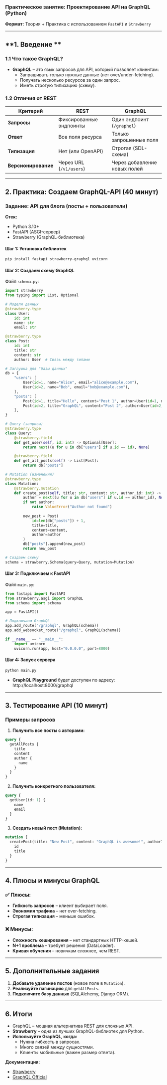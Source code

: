 ### **Практическое занятие: Проектирование API на GraphQL (Python)**  
**Формат:** Теория + Практика с использованием `FastAPI` и `Strawberry`  

---

## **1. Введение **  
### **1.1 Что такое GraphQL?**  
- **GraphQL** – это язык запросов для API, который позволяет клиентам:  
  - Запрашивать только нужные данные (нет over/under-fetching).  
  - Получать несколько ресурсов за один запрос.  
  - Иметь строгую типизацию (схему).  

### **1.2 Отличия от REST**  
| **Критерий**       | **REST**                          | **GraphQL**                     |
|--------------------|-----------------------------------|---------------------------------|
| **Запросы**        | Фиксированные эндпоинты           | Один эндпоинт (`/graphql`)      |
| **Ответ**          | Все поля ресурса                  | Только запрошенные поля         |
| **Типизация**      | Нет (или OpenAPI)                 | Строгая (SDL-схема)             |
| **Версионирование**| Через URL (`/v1/users`)           | Через добавление новых полей    |

---

## **2. Практика: Создаем GraphQL-API (40 минут)**  
### **Задание: API для блога (посты + пользователи)**  
**Стек:**  
- Python 3.10+  
- FastAPI (ASGI-сервер)  
- Strawberry (GraphQL-библиотека)  

#### **Шаг 1: Установка библиотек**  
```bash
pip install fastapi strawberry-graphql uvicorn
```

#### **Шаг 2: Создаем схему GraphQL**  
Файл `schema.py`:  
```python
import strawberry
from typing import List, Optional

# Модели данных
@strawberry.type
class User:
    id: int
    name: str
    email: str

@strawberry.type
class Post:
    id: int
    title: str
    content: str
    author: User  # Связь между типами

# Заглушка для "базы данных"
db = {
    "users": [
        User(id=1, name="Alice", email="alice@example.com"),
        User(id=2, name="Bob", email="bob@example.com"),
    ],
    "posts": [
        Post(id=1, title="Hello", content="Post 1", author=User(id=1, name="Alice", email="alice@example.com")),
        Post(id=2, title="GraphQL", content="Post 2", author=User(id=2, name="Bob", email="bob@example.com")),
    ],
}

# Query (запросы)
@strawberry.type
class Query:
    @strawberry.field
    def get_user(self, id: int) -> Optional[User]:
        return next((u for u in db["users"] if u.id == id), None)

    @strawberry.field
    def get_all_posts(self) -> List[Post]:
        return db["posts"]

# Mutation (изменения)
@strawberry.type
class Mutation:
    @strawberry.mutation
    def create_post(self, title: str, content: str, author_id: int) -> Post:
        author = next((u for u in db["users"] if u.id == author_id), None)
        if not author:
            raise ValueError("Author not found")
        
        new_post = Post(
            id=len(db["posts"]) + 1,
            title=title,
            content=content,
            author=author
        )
        db["posts"].append(new_post)
        return new_post

# Создаем схему
schema = strawberry.Schema(query=Query, mutation=Mutation)
```

#### **Шаг 3: Подключаем к FastAPI**  
Файл `main.py`:  
```python
from fastapi import FastAPI
from strawberry.asgi import GraphQL
from schema import schema

app = FastAPI()

# Подключаем GraphQL
app.add_route("/graphql", GraphQL(schema))
app.add_websocket_route("/graphql", GraphQL(schema))

if __name__ == "__main__":
    import uvicorn
    uvicorn.run(app, host="0.0.0.0", port=8000)
```

#### **Шаг 4: Запуск сервера**  
```bash
python main.py
```
- **GraphQL Playground** будет доступен по адресу: http://localhost:8000/graphql  

---

## **3. Тестирование API (10 минут)**  
### **Примеры запросов**  
1. **Получить все посты с авторами:**  
```graphql
query {
  getAllPosts {
    title
    content
    author {
      name
    }
  }
}
```

2. **Получить конкретного пользователя:**  
```graphql
query {
  getUser(id: 1) {
    name
    email
  }
}
```

3. **Создать новый пост (Mutation):**  
```graphql
mutation {
  createPost(title: "New Post", content: "GraphQL is awesome!", authorId: 1) {
    id
    title
  }
}
```

---

## **4. Плюсы и минусы GraphQL**  
### **✅ Плюсы:**  
- **Гибкость запросов** – клиент выбирает поля.  
- **Экономия трафика** – нет over-fetching.  
- **Строгая типизация** – меньше ошибок.  

### **❌ Минусы:**  
- **Сложность кеширования** – нет стандартных HTTP-кешей.  
- **N+1 проблема** – требует решения (DataLoader).  
- **Кривая обучения** – новичкам сложнее, чем REST.  

---

## **5. Дополнительные задания**  
1. **Добавьте удаление постов** (новое поле в `Mutation`).  
2. **Реализуйте пагинацию** для `getAllPosts`.  
3. **Подключите базу данных** (SQLAlchemy, Django ORM).  

---

## **6. Итоги**  
- GraphQL – мощная альтернатива REST для сложных API.  
- **Strawberry** – одна из лучших GraphQL-библиотек для Python.  
- **Используйте GraphQL, когда:**  
  - Нужна гибкость в запросах.  
  - Много связей между сущностями.  
  - Клиенты мобильные (важен размер ответа).  

**Документация:**  
- [Strawberry](https://strawberry.rocks/)  
- [GraphQL Official](https://graphql.org/)  

